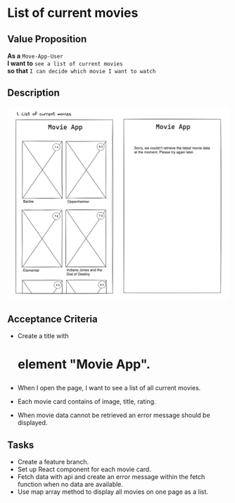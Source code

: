 # List of current movies

## Value Proposition

**As a** `Move-App-User` <br>
**I want to** `see a list of current movies` <br>
**so that** `I can decide which movie I want to watch` <br>

## Description

![wireframe](./assets/scribble-movie-list.png)

## Acceptance Criteria

- Create a title with <h1> element "Movie App".
- When I open the page, I want to see a list of all current movies.

- Each movie card contains of image, title, rating.
- When movie data cannot be retrieved an error message should be displayed.

## Tasks

- Create a feature branch.
- Set up React component for each movie card.
- Fetch data with api and create an error message within the fetch function when no data are available.
- Use map array method to display all movies on one page as a list.
